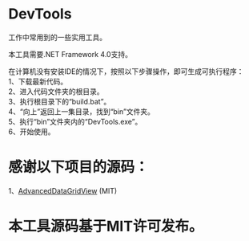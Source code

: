 DevTools
========
  
工作中常用到的一些实用工具。  
  
本工具需要.NET Framework 4.0支持。  
  
在计算机没有安装IDE的情况下，按照以下步骤操作，即可生成可执行程序：  
1、下载最新代码。  
2、进入代码文件夹的根目录。  
3、执行根目录下的“build.bat”。  
4、“向上”返回上一集目录，找到“bin”文件夹。  
5、执行“bin”文件夹内的“DevTools.exe”。  
6、开始使用。  

感谢以下项目的源码：
===================
1、[AdvancedDataGridView](https://blogs.msdn.microsoft.com/markrideout/2006/01/08/customizing-the-datagridview-to-support-expandingcollapsing-ala-treegridview/) (MIT)
  
本工具源码基于MIT许可发布。
==========================
